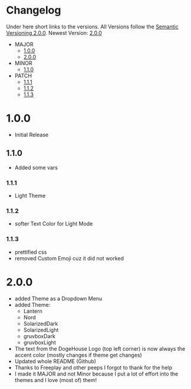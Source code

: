 # Changelog

Under here short links to the versions. All Versions follow the [Semantic Versioning 2.0.0](https://semver.org).
Newest Version: [2.0.0](#200)

* MAJOR
    * [1.0.0](#100)
    * [2.0.0](#200)
* MINOR
    * [1.1.0](#110)
* PATCH
    * [1.1.1](#111)
    * [1.1.2](#112)
    * [1.1.3](#113)


# 1.0.0
* Initial Release

## 1.1.0
* Added some vars

### 1.1.1
* Light Theme

### 1.1.2
* softer Text Color for Light Mode

### 1.1.3
* prettified css
* removed Custom Emoji cuz it did not worked

# 2.0.0
* added Theme as a Dropdown Menu
* added Theme:
    * Lantern
    * Nord
    * SolarizedDark
    * SolarizedLight
    * gruvboxDark
    * gruvboxLight
* The text from the DogeHouse Logo (top left corner) is now always the accent color (mostly changes if theme get changes)
* Updated whole README (Github)
* Thanks to Freeplay and other peeps I forgot to thank for the help
* I made it MAJOR and not Minor because I put a lot of effort into the themes and I love (most of) them!